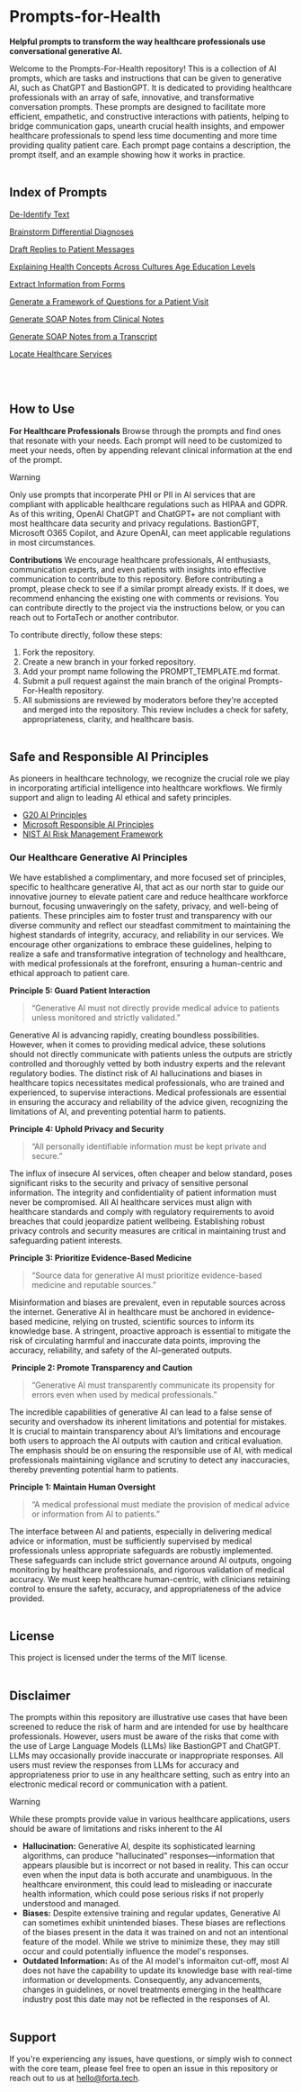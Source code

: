 # Prompts-for-Health
**Helpful prompts to transform the way healthcare professionals use conversational generative AI.**

Welcome to the Prompts-For-Health repository! This is a collection of AI prompts, which are tasks and instructions that can be given to generative AI, such as ChatGPT and BastionGPT. It is dedicated to providing healthcare professionals with an array of safe, innovative, and transformative conversation prompts. These prompts are designed to facilitate more efficient, empathetic, and constructive interactions with patients, helping to bridge communication gaps, unearth crucial health insights, and empower healthcare professionals to spend less time documenting and more time providing quality patient care. Each prompt page contains a description, the prompt itself, and an example showing how it works in practice.<br><br>

## Index of Prompts
[De-Identify Text](/Anonymize-Text.MD)

[Brainstorm Differential Diagnoses](/Brainstorm-Differential-Diagnoses.MD)

[Draft Replies to Patient Messages](/Draft-Replies-to-Patient-Messages.MD)

[Explaining Health Concepts Across Cultures Age Education Levels](/Explaining-Health-Concepts-Across-Cultures-Age-Education-Levels.MD)

[Extract Information from Forms](/Extract-Information-from-Forms.MD)

[Generate a Framework of Questions for a Patient Visit](/Generate-Question-Framework-for-Patient-Followup.MD)

[Generate SOAP Notes from Clinical Notes](/Generate-SOAP-Notes-from-Clinical-Notes.MD)

[Generate SOAP Notes from a Transcript](/Generate-SOAP-Notes-from-Transcript.MD)

[Locate Healthcare Services](/Locate-Healthcare-Services.MD)

<br><br>
## How to Use
**For Healthcare Professionals**
Browse through the prompts and find ones that resonate with your needs. Each prompt will need to be customized to meet your needs, often by appending relevant clinical information at the end of the prompt. 
> [!WARNING]
> Only use prompts that incorperate PHI or PII in AI services that are compliant with applicable healthcare regulations such as HIPAA and GDPR. As of this writing, OpenAI ChatGPT and ChatGPT+ are not compliant with most healthcare data security and privacy regulations. BastionGPT, Microsoft O365 Copilot, and Azure OpenAI, can meet applicable regulations in most circumstances. 

**Contributions**
We encourage healthcare professionals, AI enthusiasts, communication experts, and even patients with insights into effective communication to contribute to this repository. Before contributing a prompt, please check to see if a similar prompt already exists. If it does, we recommend enhancing the existing one with comments or revisions. You can contribute directly to the project via the instructions below, or you can reach out to FortaTech or another contributor.

To contribute directly, follow these steps:

1. Fork the repository.
2. Create a new branch in your forked repository.
3. Add your prompt name following the PROMPT_TEMPLATE.md format.
4. Submit a pull request against the main branch of the original Prompts-For-Health repository.
5. All submissions are reviewed by moderators before they're accepted and merged into the repository. This review includes a check for safety, appropriateness, clarity, and healthcare basis.
<br><br>
## Safe and Responsible AI Principles
As pioneers in healthcare technology, we recognize the crucial role we play in incorporating artificial intelligence into healthcare workflows. We firmly support and align to leading AI ethical and safety principles.

- [G20 AI Principles](https://oecd.ai/en/ai-principles)
- [‍Microsoft Responsible AI Principles](https://www.microsoft.com/en-us/ai/principles-and-approach)
- [NIST AI Risk Management Framework](https://www.nist.gov/itl/ai-risk-management-framework)

### Our Healthcare Generative AI Principles
We have established a complimentary, and more focused set of principles, specific to healthcare generative AI, that act as our north star to guide our innovative journey to elevate patient care and reduce healthcare workforce burnout, focusing unwaveringly on the safety, privacy, and well-being of patients.
These principles aim to foster trust and transparency with our diverse community and reflect our steadfast commitment to maintaining the highest standards of integrity, accuracy, and reliability in our services. We encourage other organizations to embrace these guidelines, helping to realize a safe and transformative integration of technology and healthcare, with medical professionals at the forefront, ensuring a human-centric and ethical approach to patient care.


**Principle 5: Guard Patient Interaction**
> “Generative AI must not directly provide medical advice to patients unless monitored and strictly validated.”

Generative AI is advancing rapidly, creating boundless possibilities. However, when it comes to providing medical advice, these solutions should not directly communicate with patients unless the outputs are strictly controlled and thoroughly vetted by both industry experts and the relevant regulatory bodies. The distinct risk of AI hallucinations and biases in healthcare topics necessitates medical professionals, who are trained and experienced, to supervise interactions. Medical professionals are essential in ensuring the accuracy and reliability of the advice given, recognizing the limitations of AI, and preventing potential harm to patients.
‍

**Principle 4: Uphold Privacy and Security**
> “All personally identifiable information must be kept private and secure.”

The influx of insecure AI services, often cheaper and below standard, poses significant risks to the security and privacy of sensitive personal information. The integrity and confidentiality of patient information must never be compromised. All AI healthcare services must align with healthcare standards and comply with regulatory requirements to avoid breaches that could jeopardize patient wellbeing. Establishing robust privacy controls and security measures are critical in maintaining trust and safeguarding patient interests.
‍

‍**Principle 3: Prioritize Evidence-Based Medicine**
> “Source data for generative AI must prioritize evidence-based medicine and reputable sources.”

Misinformation and biases are prevalent, even in reputable sources across the internet. Generative AI in healthcare must be anchored in evidence-based medicine, relying on trusted, scientific sources to inform its knowledge base. A stringent, proactive approach is essential to mitigate the risk of circulating harmful and inaccurate data points, improving the accuracy, reliability, and safety of the AI-generated outputs.

‍
**Principle 2: Promote Transparency and Caution**
> “Generative AI must transparently communicate its propensity for errors even when used by medical professionals.”

The incredible capabilities of generative AI can lead to a false sense of security and overshadow its inherent limitations and potential for mistakes. It is crucial to maintain transparency about AI’s limitations and encourage both users to approach the AI outputs with caution and critical evaluation. The emphasis should be on ensuring the responsible use of AI, with medical professionals maintaining vigilance and scrutiny to detect any inaccuracies, thereby preventing potential harm to patients.


**Principle 1: Maintain Human Oversight**
> “A medical professional must mediate the provision of medical advice or information from AI to patients.”

The interface between AI and patients, especially in delivering medical advice or information, must be sufficiently supervised by medical professionals unless appropriate safeguards are robustly implemented. These safeguards can include strict governance around AI outputs, ongoing monitoring by healthcare professionals, and rigorous validation of medical accuracy. We must keep healthcare human-centric, with clinicians retaining control to ensure the safety, accuracy, and appropriateness of the advice provided.
<br><br>
## License
This project is licensed under the terms of the MIT license.<br><br>
  
  
## Disclaimer
The prompts within this repository are illustrative use cases that have been screened to reduce the risk of harm and are intended for use by healthcare professionals. However, users must be aware of the risks that come with the use of Large Language Models (LLMs) like BastionGPT and ChatGPT. LLMs may occasionally provide inaccurate or inappropriate responses. All users must review the responses from LLMs for accuracy and appropriateness prior to use in any healthcare setting, such as entry into an electronic medical record or communication with a patient. 

> [!WARNING]
> While these prompts provide value in various healthcare applications, users should be aware of limitations and risks inherent to the AI

- **Hallucination:** Generative AI, despite its sophisticated learning algorithms, can produce "hallucinated" responses—information that appears plausible but is incorrect or not based in reality. This can occur even when the input data is both accurate and unambiguous. In the healthcare environment, this could lead to misleading or inaccurate health information, which could pose serious risks if not properly understood and managed.
- **Biases:** Despite extensive training and regular updates, Generative AI can sometimes exhibit unintended biases. These biases are reflections of the biases present in the data it was trained on and not an intentional feature of the model. While we strive to minimize these, they may still occur and could potentially influence the model's responses.
- **Outdated Information:** As of the AI model's informaiton cut-off, most AI does not have the capability to update its knowledge base with real-time information or developments. Consequently, any advancements, changes in guidelines, or novel treatments emerging in the healthcare industry post this date may not be reflected in the responses of AI.
  <br><br>
  
## Support
If you're experiencing any issues, have questions, or simply wish to connect with the core team, please feel free to open an issue in this repository or reach out to us at hello@forta.tech.
